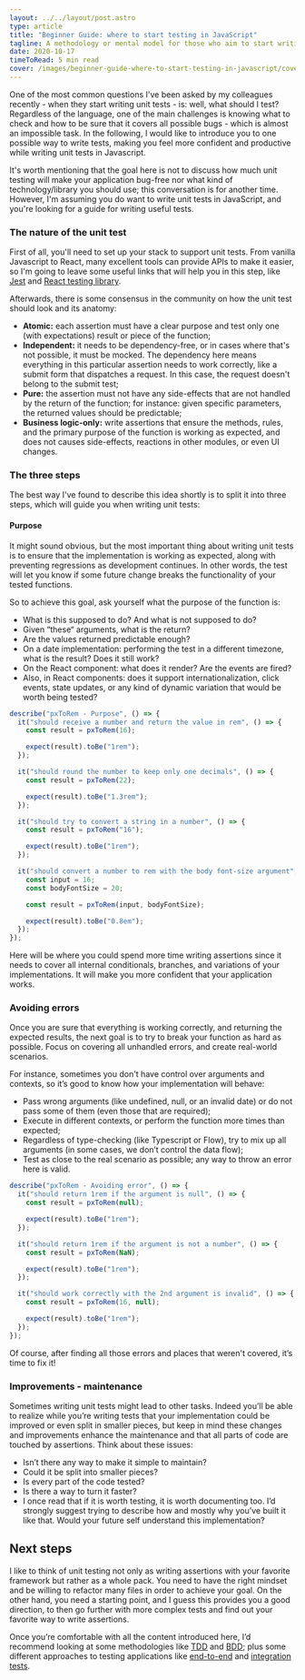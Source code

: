 ```yaml
---
layout: ../../layout/post.astro
type: article
title: "Beginner Guide: where to start testing in JavaScript"
tagline: A methodology or mental model for those who aim to start writing unit tests in Javascript, but still doesn't know where to start. This beginner guide will allow you to begin writing decent unit tests from a sane path.
date: 2020-10-17
timeToRead: 5 min read
cover: /images/beginner-guide-where-to-start-testing-in-javascript/cover.png
---
```


One of the most common questions I've been asked by my colleagues recently - when they start writing unit tests - is: well, what should I test? Regardless of the language, one of the main challenges is knowing what to check and how to be sure that it covers all possible bugs - which is almost an impossible task. In the following, I would like to introduce you to one possible way to write tests, making you feel more confident and productive while writing unit tests in Javascript.

It's worth mentioning that the goal here is not to discuss how much unit testing will make your application bug-free nor what kind of technology/library you should use; this conversation is for another time. However, I'm assuming you do want to write unit tests in JavaScript, and you're looking for a guide for writing useful tests.

### The nature of the unit test

First of all, you'll need to set up your stack to support unit tests. From vanilla Javascript to React, many excellent tools can provide APIs to make it easier, so I'm going to leave some useful links that will help you in this step, like [Jest](https://jestjs.io/docs/en/getting-started) and [React testing library](https://testing-library.com/docs/react-testing-library/intro).

Afterwards, there is some consensus in the community on how the unit test should look and its anatomy:

- **Atomic:** each assertion must have a clear purpose and test only one (with expectations) result or piece of the function;
- **Independent:** it needs to be dependency-free, or in cases where that's not possible, it must be mocked. The dependency here means everything in this particular assertion needs to work correctly, like a submit form that dispatches a request. In this case, the request doesn't belong to the submit test;
- **Pure:** the assertion must not have any side-effects that are not handled by the return of the function; for instance: given specific parameters, the returned values should be predictable;
- **Business logic-only:** write assertions that ensure the methods, rules, and the primary purpose of the function is working as expected, and does not causes side-effects, reactions in other modules, or even UI changes.

### The three steps

The best way I've found to describe this idea shortly is to split it into three steps, which will guide you when writing unit tests:

#### Purpose

It might sound obvious, but the most important thing about writing unit tests is to ensure that the implementation is working as expected, along with preventing regressions as development continues. In other words, the test will let you know if some future change breaks the functionality of your tested functions.

So to achieve this goal, ask yourself what the purpose of the function is:

- What is this supposed to do? And what is not supposed to do?
- Given “these“ arguments, what is the return?
- Are the values returned predictable enough?
- On a date implementation: performing the test in a different timezone, what is the result? Does it still work?
- On the React component: what does it render? Are the events are fired?
- Also, in React components: does it support internationalization, click events, state updates, or any kind of dynamic variation that would be worth being tested?

```js
describe("pxToRem - Purpose", () => {
  it("should receive a number and return the value in rem", () => {
    const result = pxToRem(16);

    expect(result).toBe("1rem");
  });

  it("should round the number to keep only one decimals", () => {
    const result = pxToRem(22);

    expect(result).toBe("1.3rem");
  });

  it("should try to convert a string in a number", () => {
    const result = pxToRem("16");

    expect(result).toBe("1rem");
  });

  it("should convert a number to rem with the body font-size argument", () => {
    const input = 16;
    const bodyFontSize = 20;

    const result = pxToRem(input, bodyFontSize);

    expect(result).toBe("0.8em");
  });
});
```

Here will be where you could spend more time writing assertions since it needs to cover all internal conditionals, branches, and variations of your implementations. It will make you more confident that your application works.

### Avoiding errors

Once you are sure that everything is working correctly, and returning the expected results, the next goal is to try to break your function as hard as possible. Focus on covering all unhandled errors, and create real-world scenarios.

For instance, sometimes you don't have control over arguments and contexts, so it’s good to know how your implementation will behave:

- Pass wrong arguments (like undefined, null, or an invalid date) or do not pass some of them (even those that are required);
- Execute in different contexts, or perform the function more times than expected;
- Regardless of type-checking (like Typescript or Flow), try to mix up all arguments (in some cases, we don’t control the data flow);
- Test as close to the real scenario as possible; any way to throw an error here is valid.

```js
describe("pxToRem - Avoiding error", () => {
  it("should return 1rem if the argument is null", () => {
    const result = pxToRem(null);

    expect(result).toBe("1rem");
  });

  it("should return 1rem if the argument is not a number", () => {
    const result = pxToRem(NaN);

    expect(result).toBe("1rem");
  });

  it("should work correctly with the 2nd argument is invalid", () => {
    const result = pxToRem(16, null);

    expect(result).toBe("1rem");
  });
});
```

Of course, after finding all those errors and places that weren't covered, it’s time to fix it!

### Improvements - maintenance

Sometimes writing unit tests might lead to other tasks. Indeed you’ll be able to realize while you’re writing tests that your implementation could be improved or even split in smaller pieces, but keep in mind these changes and improvements enhance the maintenance and that all parts of code are touched by assertions. Think about these issues:

- Isn’t there any way to make it simple to maintain?
- Could it be split into smaller pieces?
- Is every part of the code tested?
- Is there a way to turn it faster?
- I once read that if it is worth testing, it is worth documenting too. I’d strongly suggest trying to describe how and mostly why you’ve built it like that. Would your future self understand this implementation?

## Next steps

I like to think of unit testing not only as writing assertions with your favorite framework but rather as a whole pack. You need to have the right mindset and be willing to refactor many files in order to achieve your goal. On the other hand, you need a starting point, and I guess this provides you a good direction, to then go further with more complex tests and find out your favorite way to write assertions.

Once you’re comfortable with all the content introduced here, I’d recommend looking at some methodologies like [TDD](https://technologyconversations.com/2013/12/20/test-driven-development-tdd-example-walkthrough) and [BDD](https://medium.com/javascript-scene/behavior-driven-development-bdd-and-functional-testing-62084ad7f1f2); plus some different approaches to testing applications like [end-to-end](https://www.softwaretestinghelp.com/what-is-end-to-end-testing/) and [integration tests](https://www.guru99.com/integration-testing.html).
